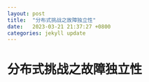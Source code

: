```yaml
---
layout: post
title:  "分布式挑战之故障独立性"
date:   2023-03-21 21:37:27 +0800
categories: jekyll update
---
```

# 分布式挑战之故障独立性